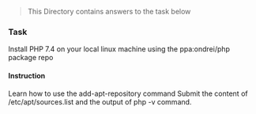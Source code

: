 > This Directory contains answers to the task below

### Task
Install PHP 7.4 on your local linux machine using the ppa:ondrei/php package repo

#### Instruction

  Learn how to use the add-apt-repository command
  Submit the content of /etc/apt/sources.list and the output of php -v command.
